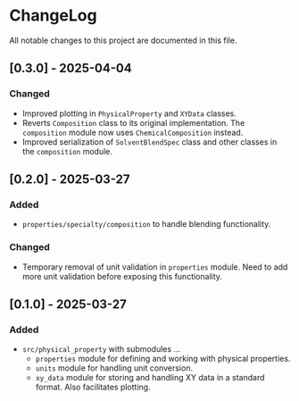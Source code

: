 # ChangeLog

All notable changes to this project are documented in this file.

## [0.3.0] - 2025-04-04

### Changed

- Improved plotting in `PhysicalProperty` and `XYData` classes.
- Reverts `Composition` class to its original implementation. The `composition` module now uses `ChemicalComposition` instead.
- Improved serialization of `SolventBlendSpec` class and other classes in the `composition` module.

## [0.2.0] - 2025-03-27

### Added

- `properties/specialty/composition` to handle blending functionality.

### Changed

- Temporary removal of unit validation in `properties` module. Need to add more unit validation before exposing this functionality.

## [0.1.0] - 2025-03-27

### Added

- `src/physical_property` with submodules ...
  - `properties` module for defining and working with physical properties.
  - `units` module for handling unit conversion.
  - `xy_data` module for storing and handling XY data in a standard format. Also facilitates plotting.
